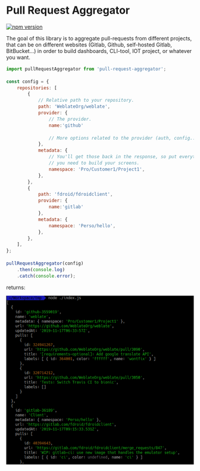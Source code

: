# Pull Request Aggregator

[![npm version](https://badge.fury.io/js/pull-request-aggregator.svg)](https://badge.fury.io/js/pull-request-aggregator)

The goal of this library is to aggregate pull-requests from different
projects, that can be on different websites (Gitlab, Github, self-hosted
Gitlab, BitBucket...) in order to build dashboards, CLI-tool, IOT project,
or whatever you want.

```javascript
import pullRequestAggregator from 'pull-request-aggregator';

const config = {
    repositories: [
        {
            // Relative path to your repository.
            path: 'WeblateOrg/weblate',
            provider: {
                // The provider.
                name:'github'

                // More options related to the provider (auth, config...)
            },
            metadata: {
                // You'll get those back in the response, so put everything
                // you need to build your screens.
                namespace: 'Pro/Customer1/Project1',
            },
        },
        {
            path: 'fdroid/fdroidclient',
            provider: {
                name:'gitlab'
            },
            metadata: {
                namespace: 'Perso/hello',
            },
        },
    ],
};

pullRequestAggregator(config)
    .then(console.log)
    .catch(console.error);
```

returns:

![return](docs/example.png)
